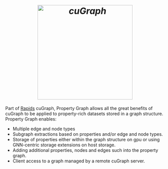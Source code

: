 <h1 align="center"; style="font-style: italic";>
  <br>
  <img src="../img/cugraph_logo_2.png" alt="cuGraph" width="300">
</h1>

Part of [Rapids](https://rapids.ai) cuGraph, Property Graph allows all the great benefits of cuGraph to be applied to property-rich datasets stored in a graph structure.
Property Graph enables:

* Multiple edge and node types
* Subgraph extractions based on properties and/or edge and node types.
* Storage of properties either within the graph structure on gpu or using GNN-centric storage extensions on host storage.
* Adding additional properties, nodes and edges such into the property graph.
* Client access to a graph managed by a remote cuGraph server.
